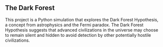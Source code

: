 ## The Dark Forest

This project is a Python simulation that explores the Dark Forest Hypothesis, a concept from astrophysics and the Fermi paradox. The Dark Forest Hypothesis suggests that advanced civilizations in the universe may choose to remain silent and hidden to avoid detection by other potentially hostile civilizations.